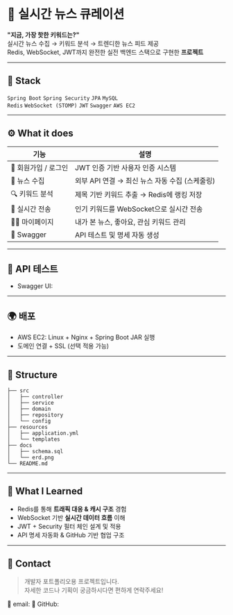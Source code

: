 
# 📰 실시간 뉴스 큐레이션

**"지금, 가장 핫한 키워드는?"**  
실시간 뉴스 수집 → 키워드 분석 → 트렌디한 뉴스 피드 제공  
Redis, WebSocket, JWT까지 완전한 실전 백엔드 스택으로 구현한 **프로젝트**

---

## 🔧 Stack

`Spring Boot` `Spring Security` `JPA` `MySQL`  
`Redis` `WebSocket (STOMP)` `JWT` `Swagger` `AWS EC2`

---

## ⚙️ What it does

| 기능 | 설명 |
|------|------|
| 🔐 회원가입 / 로그인 | JWT 인증 기반 사용자 인증 시스템 |
| 📰 뉴스 수집 | 외부 API 연결 → 최신 뉴스 자동 수집 (스케줄링) |
| 🔍 키워드 분석 | 제목 기반 키워드 추출 → Redis에 랭킹 저장 |
| 🚀 실시간 전송 | 인기 키워드를 WebSocket으로 실시간 전송 |
| 🧑‍💻 마이페이지 | 내가 본 뉴스, 좋아요, 관심 키워드 관리 |
| 📄 Swagger | API 테스트 및 명세 자동 생성 |

---

## 🧪 API 테스트

- Swagger UI: 

---

## 🌍 배포

- AWS EC2: Linux + Nginx + Spring Boot JAR 실행
- 도메인 연결 + SSL (선택 적용 가능)

---

## 📁 Structure

```
├── src
│   ├── controller
│   ├── service
│   ├── domain
│   ├── repository
│   └── config
├── resources
│   ├── application.yml
│   └── templates
├── docs
│   ├── schema.sql
│   └── erd.png
└── README.md
```

---

## 🧠 What I Learned

- Redis를 통해 **트래픽 대응 & 캐시 구조** 경험
- WebSocket 기반 **실시간 데이터 흐름** 이해
- JWT + Security 필터 체인 설계 및 적용
- API 명세 자동화 & GitHub 기반 협업 구조

---

## 💬 Contact

> 개발자 포트폴리오용 프로젝트입니다.  
> 자세한 코드나 기획이 궁금하시다면 편하게 연락주세요!

📧 email: 
📌 GitHub: 
